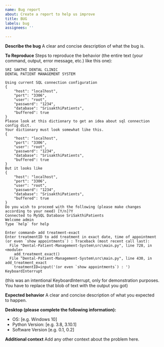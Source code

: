 ```yaml
---
name: Bug report
about: Create a report to help us improve
title: BUG
labels: bug
assignees: ''

---
```


**Describe the bug**
A clear and concise description of what the bug is.

**To Reproduce**
Steps to reproduce the behavior (the entire text (your command, output, error message, etc.) like this one):
```
SRI SAKTHI DENTAL CLINIC
DENTAL PATIENT MANAGEMENT SYSTEM

Using current SQL connection configuration
{
    "host": "localhost",
    "port": "3306",
    "user": "root",
    "password": "1234",
    "database": "SrisakthiPatients",
    "buffered": true
}
Please look at this dictionary to get an idea about sql connection config dict.
Your dictionary must look somewhat like this.
{
    "host": "localhost",
    "port": "3306",
    "user": "root",
    "password": "1234",
    "database": "SrisakthiPatients",
    "buffered": true
}
But it looks like
{
    "host": "localhost",
    "port": "3306",
    "user": "root",
    "password": "1234",
    "database": "SrisakthiPatients",
    "buffered": true
}
Do you wish to proceed with the following (please make changes according to your need) [Y/n]?Y
Connected to MySQL Database SriSakthiPatients
Welcome admin
Type `help` for help

Enter command> add treatment-exact
Enter treatmentID to add treatment in exact date, time of appointment
(or even `show appointments`) : Traceback (most recent call last):
  File "Dental-Patient-Management-System\src\main.py", line 728, in <module>
    add_treatment_exact()
  File "Dental-Patient-Management-System\src\main.py", line 430, in add_treatment_exact
    treatmentID=input('(or even `show appointments`) : ')
KeyboardInterrupt

```
(this was an intentional KeyboardInterrupt, only for demonstration purposes. You have to replace that
blob of text with the output you got)

**Expected behavior**
A clear and concise description of what you expected to happen.


**Desktop (please complete the following information):**
 - OS: [e.g. Windows 10]
 - Python Version: [e.g. 3.8, 3.10.1]
 - Software Version [e.g. 0.1, 0.2]

**Additional context**
Add any other context about the problem here.
